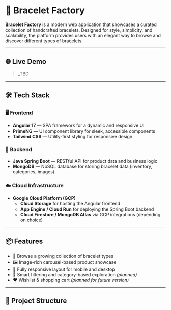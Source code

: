 # 🧿 Bracelet Factory

**Bracelet Factory** is a modern web application that showcases a curated collection of handcrafted bracelets. Designed for style, simplicity, and scalability, the platform provides users with an elegant way to browse and discover different types of bracelets.

---

## 🌐 Live Demo

> _TBD

---

## 🛠 Tech Stack

### 🖥 Frontend
- **Angular 17** — SPA framework for a dynamic and responsive UI
- **PrimeNG** — UI component library for sleek, accessible components
- **Tailwind CSS** — Utility-first styling for responsive design

### 🚀 Backend
- **Java Spring Boot** — RESTful API for product data and business logic
- **MongoDB** — NoSQL database for storing bracelet data (inventory, categories, images)

### ☁️ Cloud Infrastructure
- **Google Cloud Platform (GCP)**
  - **Cloud Storage** for hosting the Angular frontend
  - **App Engine / Cloud Run** for deploying the Spring Boot backend
  - **Cloud Firestore / MongoDB Atlas** via GCP integrations (depending on choice)

---

## 📦 Features

- 🧾 Browse a growing collection of bracelet types
- 🖼️ Image-rich carousel-based product showcase
- 📱 Fully responsive layout for mobile and desktop
- 🧠 Smart filtering and category-based exploration *(planned)*
- ❤️ Wishlist & shopping cart *(planned for future version)*

---

## 📁 Project Structure

